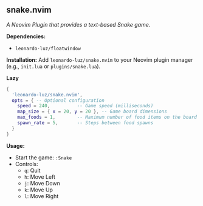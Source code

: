 ## snake.nvim

*A Neovim Plugin that provides a text-based Snake game.*

**Dependencies:**

* `leonardo-luz/floatwindow`

**Installation:**  Add `leonardo-luz/snake.nvim` to your Neovim plugin manager (e.g., `init.lua` or `plugins/snake.lua`).

**Lazy**
```lua
{
  'leonardo-luz/snake.nvim',
  opts = { -- Optional configuration
    speed = 240,          -- Game speed (milliseconds)
    map_size = { x = 20, y = 20 }, -- Game board dimensions
    max_foods = 1,        -- Maximum number of food items on the board
    spawn_rate = 5,       -- Steps between food spawns
  }
}
```

**Usage:**

* Start the game: `:Snake`
* Controls:
    * `q`: Quit
    * `h`: Move Left
    * `j`: Move Down
    * `k`: Move Up
    * `l`: Move Right

